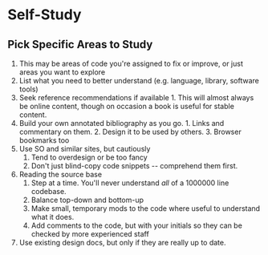 # Self-Study

## Pick Specific Areas to Study
  1. This may be areas of code you're assigned to fix or improve, or just areas you want to explore
  2. List what you need to better understand (e.g. language, library, software tools)
  3. Seek reference recommendations if available
	1. This will almost always be online content, though on occasion a book is useful for stable content.
  4. Build your own annotated bibliography as you go.
	1. Links and commentary on them.
	2. Design it to be used by others.
        3. Browser bookmarks too
  5. Use SO and similar sites, but cautiously
      1. Tend to overdesign or be too fancy
      2. Don't just blind-copy code snippets -- comprehend them first.
  6. Reading the source base
      1. Step at a time.  You'll never understand *all* of a 1000000 line codebase.
      1. Balance top-down and bottom-up
      1. Make small, temporary mods to the code where useful to understand what it does.
      2. Add comments to the code, but with your initials so they can be checked by more experienced staff
  7. Use existing design docs, but only if they are really up to date.

